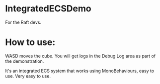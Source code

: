 # IntegratedECSDemo
 For the Raft devs.

# How to use:
WASD moves the cube.
You will get logs in the Debug Log area as part of the demonstration.

It's an integrated ECS system that works using MonoBehaviours, easy to use.
Very easy to use.